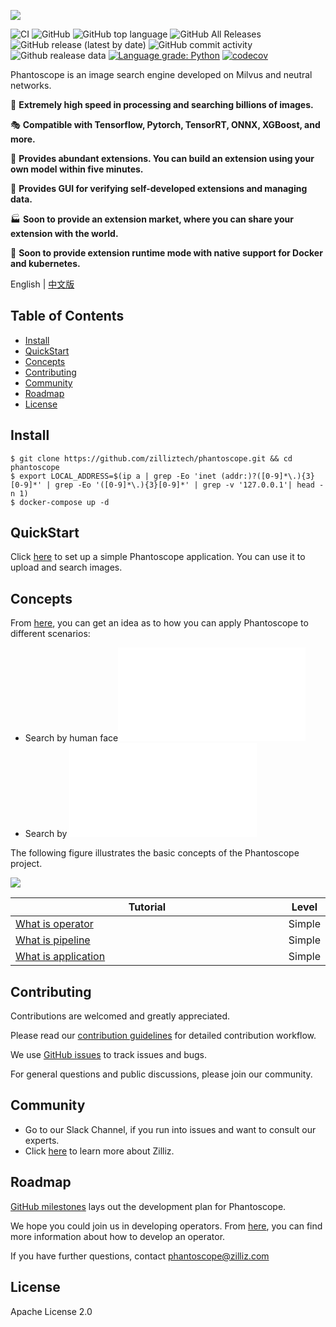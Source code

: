 ![](https://github.com/zilliztech/phantoscope/blob/master/.github/phantoscope-logo-fake.png)

![CI](https://github.com/zilliztech/phantoscope/workflows/CI/badge.svg?branch=master)
![GitHub](https://img.shields.io/github/license/zilliztech/phantoscope)
![GitHub top language](https://img.shields.io/github/languages/top/zilliztech/phantoscope)
![GitHub All Releases](https://img.shields.io/github/downloads/zilliztech/phantoscope/total)
![GitHub release (latest by date)](https://img.shields.io/github/v/release/zilliztech/phantoscope)
![GitHub commit activity](https://img.shields.io/github/commit-activity/w/zilliztech/phantoscope)
![Github realease data](https://img.shields.io/github/release-date/zilliztech/phantoscope)
[![Language grade: Python](https://img.shields.io/lgtm/grade/python/g/zilliztech/phantoscope.svg?logo=lgtm&logoWidth=18)](https://lgtm.com/projects/g/zilliztech/phantoscope/context:python)
[![codecov](https://codecov.io/gh/zilliztech/phantoscope/branch/master/graph/badge.svg)](https://codecov.io/gh/zilliztech/phantoscope)

Phantoscope is an image search engine developed on Milvus and neutral networks. 

🚀 **Extremely high speed in processing and searching billions of images.**

🎭 **Compatible with Tensorflow, Pytorch, TensorRT, ONNX, XGBoost, and more.**

📝 **Provides abundant extensions. You can build an extension using your own model within five minutes.**

📇 **Provides GUI for verifying self-developed extensions and managing data.**

🏭 **Soon to provide an extension market, where you can share your extension with the world.**

🚢 **Soon to provide extension runtime mode with native support for Docker and kubernetes.**

English | [中文版](README_CN.md) 

## Table of Contents



- [Install](#install)
- [QuickStart](#quickStart)
- [Concepts](#concepts)
- [Contributing](#contributing)
- [Community](#community)
- [Roadmap](#roadmap)
- [License](#license)



<a href="#install"></a>
## Install

```
$ git clone https://github.com/zilliztech/phantoscope.git && cd phantoscope
$ export LOCAL_ADDRESS=$(ip a | grep -Eo 'inet (addr:)?([0-9]*\.){3}[0-9]*' | grep -Eo '([0-9]*\.){3}[0-9]*' | grep -v '127.0.0.1'| head -n 1)
$ docker-compose up -d
```

<a href="#quickstart"></a>
## QuickStart

Click [here](./docs/site/en/quickstart) to set up a simple Phantoscope application. You can use it to upload and search images.

<a href="#concepts"></a>
## Concepts

From [here](./docs/site/en/examples), you can get an idea as to how you can apply Phantoscope to different scenarios:

 - Search by human face![](./docs/site/en/examples/face.md)
 - Search by ![](./docs/site/en/examples/object.md)

The following figure illustrates the basic concepts of the Phantoscope project.


![](/.github/phantoscope-explain.png)

| Tutorial                                                                                              <img width=700/> | Level  |
| ------------------------------------------------------------ | ------ |
| [ What is operator](./docs/site/en/tutorials/operator.md)    | Simple |
| [What is pipeline](./docs/site/en/tutorials/pipeline.md)     | Simple |
| [What is application](./docs/site/en/tutorials/application.md) | Simple |

<a href="#contributing"></a>
## Contributing

Contributions are welcomed and greatly appreciated. 

Please read our [contribution guidelines](CONTRIBUTING.md) for detailed contribution workflow.

We use [GitHub issues](https://github.com/zilliztech/phantoscope/issues) to track issues and bugs. 

For general questions and public discussions, please join our community.

<a href="#community"></a>
## Community

- Go to our Slack Channel, if you run into issues and want to consult our experts.
- Click [here](https://zilliz.com/) to learn more about Zilliz. 

<a href="#roadmap"></a>

## Roadmap
[GitHub milestones](https://github.com/zilliztech/phantoscope/milestones) lays out the development plan for Phantoscope. 

We hope you could join us in developing operators.  From [here](https://github.com/ReigenAraka/omnisearch-operators), you can find more information about how to develop an operator.

If you have further questions, contact phantoscope@zilliz.com

<a href="#license"></a>
## License

Apache License 2.0
